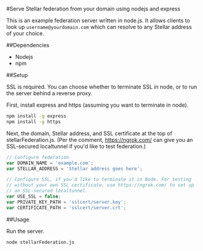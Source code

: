 #Serve Stellar federation from your domain using nodejs and express

This is an example federation server written in node.js. It allows
clients to look up `username@yourdomain.com` which can resolve to any
Stellar address of your choice.

##Dependencies

- Nodejs
- npm

##Setup

SSL is required. You can choose whether to terminate SSL in node, or
to run the server behind a reverse proxy.

First, install express and https (assuming you want to terminate in
node).

```bash
npm install -g express
npm install -g https
```

Next, the domain, Stellar address, and SSL certificate at the top of
stellarFederation.js. (Per the comment, https://ngrok.com/ can give
you an SSL-secured localtunnel if you'd like to test federation.)

```js
// Configure federation
var DOMAIN_NAME = 'example.com';
var STELLAR_ADDRESS = 'Stellar address goes here';

// Configure SSL, if you'd like to terminate it in Node. For testing
// without your own SSL certificate, use https://ngrok.com/ to set up
// an SSL-secured localtunnel.
var USE_SSL = false;
var PRIVATE_KEY_PATH = 'sslcert/server.key';
var CERTIFICATE_PATH = 'sslcert/server.crt';
```

##Usage

Run the server.

```bash
node stellarFederation.js
```
